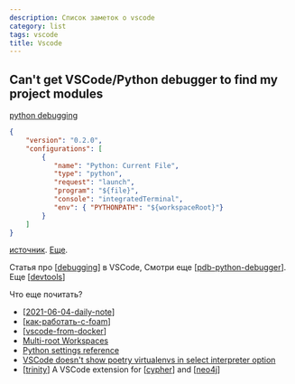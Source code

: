 ```yaml
---
description: Список заметок о vscode
category: list
tags: vscode
title: Vscode
---
```

## Can't get VSCode/Python debugger to find my project modules

[python debugging](https://code.visualstudio.com/docs/python/debugging)

```json
{
    "version": "0.2.0",
    "configurations": [
        {
           "name": "Python: Current File",
           "type": "python",
           "request": "launch",
           "program": "${file}",
           "console": "integratedTerminal",
           "env": { "PYTHONPATH": "${workspaceRoot}"}
        }
    ]
}
```

[источник](https://stackoverflow.com/questions/53290328/cant-get-vscode-python-debugger-to-find-my-project-modules). [Еще](https://stackoverflow.com/questions/38623138/vscode-how-to-set-working-directory-for-debugging-a-python-program).

Статья про [[debugging]] в VSCode, Смотри еще [[pdb-python-debugger]]. Еще [[devtools]]

Что еще почитать?

- [[2021-06-04-daily-note]]
- [[как-работать-с-foam]]
- [[vscode-from-docker]]
- [Multi-root Workspaces](https://code.visualstudio.com/docs/editor/multi-root-workspaces)
- [Python settings reference](https://code.visualstudio.com/docs/python/settings-reference)
- [VSCode doesn't show poetry virtualenvs in select interpreter option](https://stackoverflow.com/questions/59882884/vscode-doesnt-show-poetry-virtualenvs-in-select-interpreter-option)
- [[trinity]] A VSCode extension for [[cypher]] and [[neo4j]]

[//begin]: # "Autogenerated link references for markdown compatibility"
[debugging]: ../notes/debugging "Debugging in VSCode"
[pdb-python-debugger]: ../notes/pdb-python-debugger "Pdb python debugger"
[devtools]: ../notes/devtools "Python devtools"
[2021-06-04-daily-note]: ../posts/2021-06-04-daily-note "Как получить текст ошибки в python и немного про pylance в vscode"
[как-работать-с-foam]: ../notes/%D0%BA%D0%B0%D0%BA-%D1%80%D0%B0%D0%B1%D0%BE%D1%82%D0%B0%D1%82%D1%8C-%D1%81-foam "Как работать с foam"
[vscode-from-docker]: ../notes/vscode-from-docker "VScode from docker"
[trinity]: ../notes/trinity "Trinity"
[cypher]: ../notes/cypher "Cypher query language"
[neo4j]: ../notes/neo4j "Neo4j graph data base"
[//end]: # "Autogenerated link references"
[//begin]: # "Autogenerated link references for markdown compatibility"
[2021-06-04-daily-note]: ../posts/2021-06-04-daily-note "Как получить текст ошибки в python и немного про pylance в vscode"
[как-работать-с-foam]: ../notes/как-работать-с-foam "Как работать с foam"
[vscode-from-docker]: ../notes/vscode-from-docker "VScode from docker"
[trinity]: ../notes/trinity "Trinity"
[cypher]: ../notes/cypher "Cypher query language"
[neo4j]: ../notes/neo4j "Neo4j graph data base"
[//end]: # "Autogenerated link references"